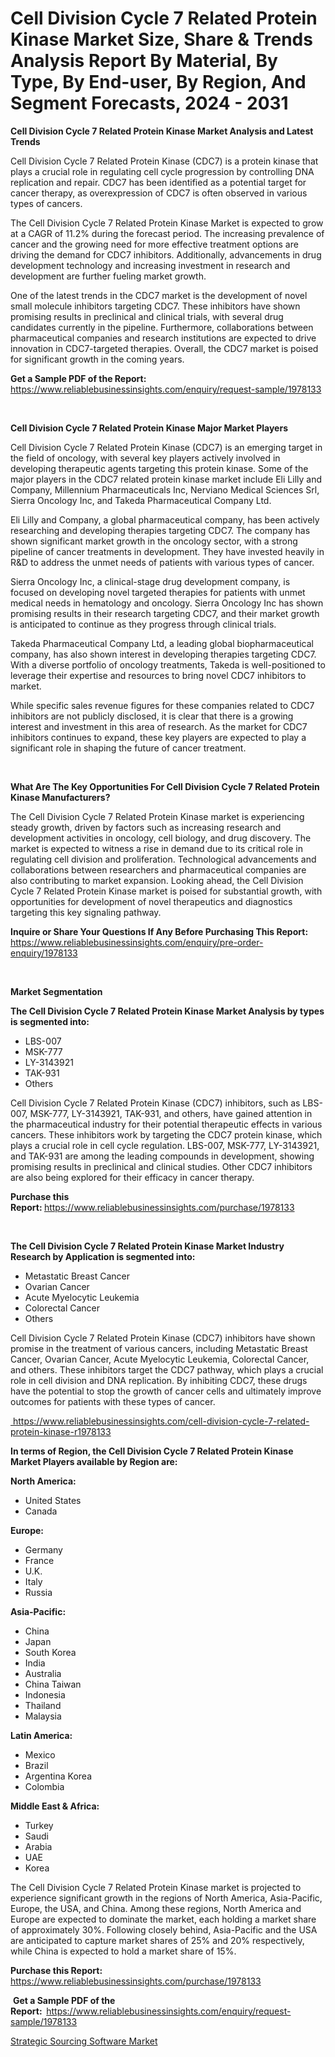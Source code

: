 <p><h1>Cell Division Cycle 7 Related Protein Kinase Market Size, Share & Trends Analysis Report By Material, By Type, By End-user, By Region, And Segment Forecasts, 2024 - 2031</h1></p><p><strong>Cell Division Cycle 7 Related Protein Kinase Market Analysis and Latest Trends</strong></p>
<p><p>Cell Division Cycle 7 Related Protein Kinase (CDC7) is a protein kinase that plays a crucial role in regulating cell cycle progression by controlling DNA replication and repair. CDC7 has been identified as a potential target for cancer therapy, as overexpression of CDC7 is often observed in various types of cancers.</p><p>The Cell Division Cycle 7 Related Protein Kinase Market is expected to grow at a CAGR of 11.2% during the forecast period. The increasing prevalence of cancer and the growing need for more effective treatment options are driving the demand for CDC7 inhibitors. Additionally, advancements in drug development technology and increasing investment in research and development are further fueling market growth.</p><p>One of the latest trends in the CDC7 market is the development of novel small molecule inhibitors targeting CDC7. These inhibitors have shown promising results in preclinical and clinical trials, with several drug candidates currently in the pipeline. Furthermore, collaborations between pharmaceutical companies and research institutions are expected to drive innovation in CDC7-targeted therapies. Overall, the CDC7 market is poised for significant growth in the coming years.</p></p>
<p><strong>Get a Sample PDF of the Report:&nbsp;</strong> <a href="https://www.reliablebusinessinsights.com/enquiry/request-sample/1978133">https://www.reliablebusinessinsights.com/enquiry/request-sample/1978133</a></p>
<p>&nbsp;</p>
<p><strong>Cell Division Cycle 7 Related Protein Kinase Major Market Players</strong></p>
<p><p>Cell Division Cycle 7 Related Protein Kinase (CDC7) is an emerging target in the field of oncology, with several key players actively involved in developing therapeutic agents targeting this protein kinase. Some of the major players in the CDC7 related protein kinase market include Eli Lilly and Company, Millennium Pharmaceuticals Inc, Nerviano Medical Sciences Srl, Sierra Oncology Inc, and Takeda Pharmaceutical Company Ltd.</p><p>Eli Lilly and Company, a global pharmaceutical company, has been actively researching and developing therapies targeting CDC7. The company has shown significant market growth in the oncology sector, with a strong pipeline of cancer treatments in development. They have invested heavily in R&D to address the unmet needs of patients with various types of cancer.</p><p>Sierra Oncology Inc, a clinical-stage drug development company, is focused on developing novel targeted therapies for patients with unmet medical needs in hematology and oncology. Sierra Oncology Inc has shown promising results in their research targeting CDC7, and their market growth is anticipated to continue as they progress through clinical trials.</p><p>Takeda Pharmaceutical Company Ltd, a leading global biopharmaceutical company, has also shown interest in developing therapies targeting CDC7. With a diverse portfolio of oncology treatments, Takeda is well-positioned to leverage their expertise and resources to bring novel CDC7 inhibitors to market.</p><p>While specific sales revenue figures for these companies related to CDC7 inhibitors are not publicly disclosed, it is clear that there is a growing interest and investment in this area of research. As the market for CDC7 inhibitors continues to expand, these key players are expected to play a significant role in shaping the future of cancer treatment.</p></p>
<p>&nbsp;</p>
<p><strong>What Are The Key Opportunities For Cell Division Cycle 7 Related Protein Kinase Manufacturers?</strong></p>
<p><p>The Cell Division Cycle 7 Related Protein Kinase market is experiencing steady growth, driven by factors such as increasing research and development activities in oncology, cell biology, and drug discovery. The market is expected to witness a rise in demand due to its critical role in regulating cell division and proliferation. Technological advancements and collaborations between researchers and pharmaceutical companies are also contributing to market expansion. Looking ahead, the Cell Division Cycle 7 Related Protein Kinase market is poised for substantial growth, with opportunities for development of novel therapeutics and diagnostics targeting this key signaling pathway.</p></p>
<p><strong>Inquire or Share Your Questions If Any Before Purchasing This Report:</strong> <a href="https://www.reliablebusinessinsights.com/enquiry/pre-order-enquiry/1978133">https://www.reliablebusinessinsights.com/enquiry/pre-order-enquiry/1978133</a></p>
<p>&nbsp;</p>
<p><strong>Market Segmentation</strong></p>
<p><strong>The Cell Division Cycle 7 Related Protein Kinase Market Analysis by types is segmented into:</strong></p>
<p><ul><li>LBS-007</li><li>MSK-777</li><li>LY-3143921</li><li>TAK-931</li><li>Others</li></ul></p>
<p><p>Cell Division Cycle 7 Related Protein Kinase (CDC7) inhibitors, such as LBS-007, MSK-777, LY-3143921, TAK-931, and others, have gained attention in the pharmaceutical industry for their potential therapeutic effects in various cancers. These inhibitors work by targeting the CDC7 protein kinase, which plays a crucial role in cell cycle regulation. LBS-007, MSK-777, LY-3143921, and TAK-931 are among the leading compounds in development, showing promising results in preclinical and clinical studies. Other CDC7 inhibitors are also being explored for their efficacy in cancer therapy.</p></p>
<p><strong>Purchase this Report:&nbsp;</strong><a href="https://www.reliablebusinessinsights.com/purchase/1978133">https://www.reliablebusinessinsights.com/purchase/1978133</a></p>
<p>&nbsp;</p>
<p><strong>The Cell Division Cycle 7 Related Protein Kinase Market Industry Research by Application is segmented into:</strong></p>
<p><ul><li>Metastatic Breast Cancer</li><li>Ovarian Cancer</li><li>Acute Myelocytic Leukemia</li><li>Colorectal Cancer</li><li>Others</li></ul></p>
<p><p>Cell Division Cycle 7 Related Protein Kinase (CDC7) inhibitors have shown promise in the treatment of various cancers, including Metastatic Breast Cancer, Ovarian Cancer, Acute Myelocytic Leukemia, Colorectal Cancer, and others. These inhibitors target the CDC7 pathway, which plays a crucial role in cell division and DNA replication. By inhibiting CDC7, these drugs have the potential to stop the growth of cancer cells and ultimately improve outcomes for patients with these types of cancer.</p></p>
<p><a href="https://www.reliablebusinessinsights.com/cell-division-cycle-7-related-protein-kinase-r1978133">&nbsp;https://www.reliablebusinessinsights.com/cell-division-cycle-7-related-protein-kinase-r1978133</a></p>
<p><strong>In terms of Region, the Cell Division Cycle 7 Related Protein Kinase Market Players available by Region are:</strong></p>
<p>
    <p> <strong> North America: </strong>
        <ul>
            <li>United States</li>
            <li>Canada</li>
        </ul>
        </p> 
    <p> <strong> Europe: </strong>
        <ul>
            <li>Germany</li>
            <li>France</li>
            <li>U.K.</li>
            <li>Italy</li>
            <li>Russia</li>
        </ul>
        </p> 
    <p> <strong> Asia-Pacific: </strong>
        <ul>
            <li>China</li>
            <li>Japan</li>
            <li>South Korea</li>
            <li>India</li>
            <li>Australia</li>
            <li>China Taiwan</li>
            <li>Indonesia</li>
            <li>Thailand</li>
            <li>Malaysia</li>
        </ul>
        </p> 
    <p> <strong> Latin America: </strong>
        <ul>
            <li>Mexico</li>
            <li>Brazil</li>
            <li>Argentina Korea</li>
            <li>Colombia</li>
        </ul>
        </p> 
    <p> <strong> Middle East & Africa: </strong>
        <ul>
            <li>Turkey</li>
            <li>Saudi</li>
            <li>Arabia</li>
            <li>UAE</li>
            <li>Korea</li>
        </ul>
    </p>
    </p>
<p><p>The Cell Division Cycle 7 Related Protein Kinase market is projected to experience significant growth in the regions of North America, Asia-Pacific, Europe, the USA, and China. Among these regions, North America and Europe are expected to dominate the market, each holding a market share of approximately 30%. Following closely behind, Asia-Pacific and the USA are anticipated to capture market shares of 25% and 20% respectively, while China is expected to hold a market share of 15%.</p></p>
<p><strong>Purchase this Report: </strong><a href="https://www.reliablebusinessinsights.com/purchase/1978133">https://www.reliablebusinessinsights.com/purchase/1978133</a></p>
<p>&nbsp;<strong>Get a Sample PDF of the Report:&nbsp;&nbsp;</strong><a href="https://www.reliablebusinessinsights.com/enquiry/request-sample/1978133">https://www.reliablebusinessinsights.com/enquiry/request-sample/1978133</a></p>
<p><strong></strong></p>
<p><p><a href="https://github.com/marloy8/Market-Research-Report-List-5/blob/main/strategic-sourcing-software-market.md">Strategic Sourcing Software Market</a></p></p>